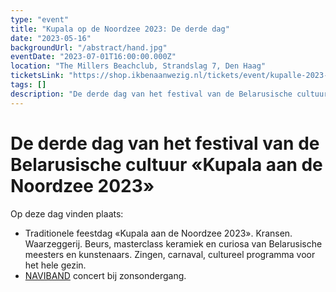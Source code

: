 ```yaml
---
type: "event"
title: "Kupala op de Noordzee 2023: De derde dag"
date: "2023-05-16"
backgroundUrl: "/abstract/hand.jpg"
eventDate: "2023-07-01T16:00:00.000Z"
location: "The Millers Beachclub, Strandslag 7, Den Haag"
ticketsLink: "https://shop.ikbenaanwezig.nl/tickets/event/kupalle-2023-early-birds"
tags: []
description: "De derde dag van het festival van de Belarusische cultuur «Kupala aan de Noordzee 2023»"
---
```


# De derde dag van het festival van de Belarusische cultuur «Kupala aan de Noordzee 2023»

Op deze dag vinden plaats:
- Traditionele feestdag «Kupala aan de Noordzee 2023». Kransen. Waarzeggerij. Beurs, masterclass keramiek en curiosa van Belarusische meesters en kunstenaars. Zingen, carnaval, cultureel programma voor het hele gezin.
- [NAVIBAND](https://www.instagram.com/naviband/) concert bij zonsondergang.
